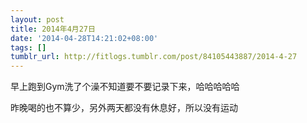 ```yaml
---
layout: post
title: 2014年4月27日
date: '2014-04-28T14:21:02+08:00'
tags: []
tumblr_url: http://fitlogs.tumblr.com/post/84105443887/2014-4-27
---
```

早上跑到Gym洗了个澡不知道要不要记录下来，哈哈哈哈哈

昨晚喝的也不算少，另外两天都没有休息好，所以没有运动
